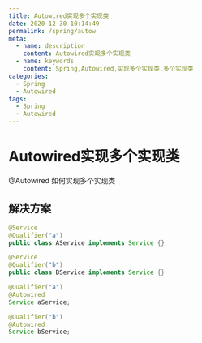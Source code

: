 ```yaml
---
title: Autowired实现多个实现类
date: 2020-12-30 10:14:49
permalink: /spring/autow
meta:
  - name: description
    content: Autowired实现多个实现类
  - name: keywords
    content: Spring,Autowired,实现多个实现类,多个实现类
categories:
  - Spring
  - Autowired
tags:
  - Spring
  - Autowired
---
```

# Autowired实现多个实现类

@Autowired 如何实现多个实现类

<!-- more -->

## 解决方案

```java
@Service
@Qualifier("a")
public class AService implements Service {}

@Service
@Qualifier("b")
public class BService implements Service {}
```

```java
@Qualifier("a")
@Autowired
Service aService;

@Qualifier("b")
@Autowired
Service bService;
```

